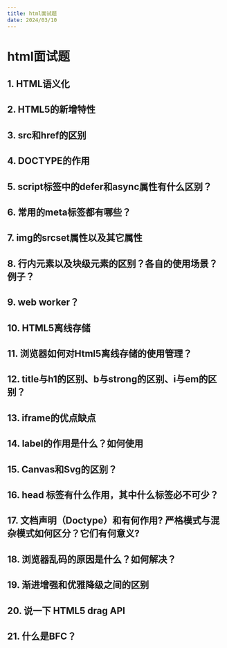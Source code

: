 ```yaml
---
title: html面试题
date: 2024/03/10
---
```


# html面试题

## 1. HTML语义化

## 2. HTML5的新增特性

## 3. src和href的区别

## 4. DOCTYPE的作用

## 5. script标签中的defer和async属性有什么区别？

## 6. 常用的meta标签都有哪些？

## 7. img的srcset属性以及其它属性

## 8. 行内元素以及块级元素的区别？各自的使用场景？例子？

## 9. web worker？

## 10. HTML5离线存储

## 11. 浏览器如何对Html5离线存储的使用管理？

## 12. title与h1的区别、b与strong的区别、i与em的区别？

## 13. iframe的优点缺点

## 14. label的作用是什么？如何使用

## 15. Canvas和Svg的区别？

## 16. head 标签有什么作用，其中什么标签必不可少？

## 17. 文档声明（Doctype）和<!Doctype html>有何作用? 严格模式与混杂模式如何区分？它们有何意义?

## 18. 浏览器乱码的原因是什么？如何解决？

## 19. 渐进增强和优雅降级之间的区别

## 20. 说一下 HTML5 drag API

## 21. 什么是BFC？
